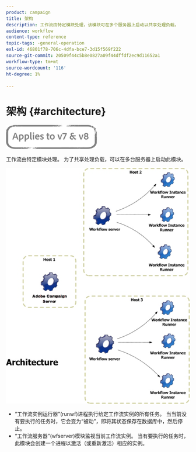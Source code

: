 ```yaml
---
product: campaign
title: 架构
description: 工作流由特定模块处理，该模块可在多个服务器上启动以共享处理负载。
audience: workflow
content-type: reference
topic-tags: -general-operation
exl-id: 46801f78-706c-4dfa-bce7-3d15f569f222
source-git-commit: 20509f44c5b8e0827a09f44dffdf2ec9d11652a1
workflow-type: tm+mt
source-wordcount: '116'
ht-degree: 1%

---
```


# 架构 {#architecture}

![](../../assets/common.svg)

工作流由特定模块处理。 为了共享处理负载，可以在多台服务器上启动此模块。

![](assets/architecture.png)

* “工作流实例运行器”(runwf)进程执行给定工作流实例的所有任务。 当当前没有要执行的任务时，它会变为“被动”，即将其状态保存在数据库中，然后停止。
* “工作流服务器”(wfserver)模块监视当前工作流实例。 当有要执行的任务时，此模块会创建一个进程以激活（或重新激活）相应的实例。
